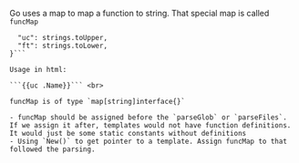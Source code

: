 Go uses a map to map a function to string. That special map is called `funcMap`

```var fm = tempalte.funcMap {
  "uc": strings.toUpper,
  "ft": strings.toLower,
}```

Usage in html:

```{{uc .Name}}``` <br>

funcMap is of type `map[string]interface{}`

- funcMap should be assigned before the `parseGlob` or `parseFiles`. If we assign it after, templates would not have function definitions. It would just be some static constants without definitions
- Using `New()` to get pointer to a template. Assign funcMap to that followed the parsing.
